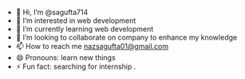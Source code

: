 - 👋 Hi, I’m @sagufta714
- 👀 I’m interested in web development
- 🌱 I’m currently learning web development
- 💞️ I’m looking to collaborate on company to enhance my knowledge
- 📫 How to reach me nazsagufta01@gmail.com
- 😄 Pronouns: learn new things
- ⚡ Fun fact: searching for internship .

<!---
sagufta714/sagufta714 is a ✨ special ✨ repository because its `README.md` (this file) appears on your GitHub profile.
You can click the Preview link to take a look at your changes.
--->
